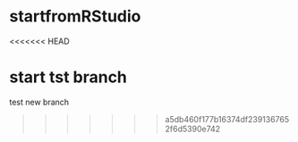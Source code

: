 # startfromRStudio
<<<<<<< HEAD

start tst branch
=======
test new branch
>>>>>>> a5db460f177b16374df2391367652f6d5390e742
